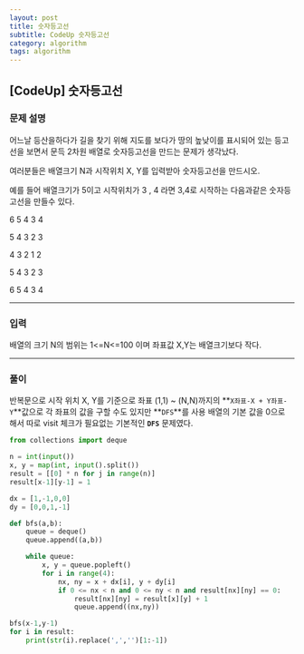 ```yaml
---
layout: post
title: 숫자등고선
subtitle: CodeUp 숫자등고선
category: algorithm
tags: algorithm
---
```


## [CodeUp] 숫자등고선

### 문제 설명
어느날 등산을하다가 길을 찾기 위해 지도를 보다가 땅의 높낮이를 표시되어 있는 등고선을 보면서 문득 2차원 배열로 숫자등고선을 만드는 문제가 생각났다.

여러분들은 배열크기 N과 시작위치 X, Y를 입력받아 숫자등고선을 만드시오.

예를 들어 배열크기가 5이고 시작위치가 3 , 4 라면 3,4로 시작하는 다음과같은 숫자등고선을 만들수 있다.

6 5 4 3 4

5 4 3 2 3

4 3 2 1 2

5 4 3 2 3

6 5 4 3 4

---

### 입력

배열의 크기 N의 범위는 1<=N<=100 이며 좌표값 X,Y는 배열크기보다 작다.

---

### 풀이

반복문으로 시작 위치 X, Y를 기준으로 좌표 (1,1) ~ (N,N)까지의 **`X좌표-X + Y좌표-Y`**값으로 각 좌표의 값을 구할 수도 있지만 **`DFS`**를 사용
배열의 기본 값을 0으로 해서 따로 visit 체크가 필요없는 기본적인 **`DFS`** 문제였다.
```python
from collections import deque

n = int(input())
x, y = map(int, input().split())
result = [[0] * n for j in range(n)]
result[x-1][y-1] = 1

dx = [1,-1,0,0]
dy = [0,0,1,-1]

def bfs(a,b):
    queue = deque()
    queue.append((a,b))

    while queue:
        x, y = queue.popleft()
        for i in range(4):
            nx, ny = x + dx[i], y + dy[i]
            if 0 <= nx < n and 0 <= ny < n and result[nx][ny] == 0:
                result[nx][ny] = result[x][y] + 1
                queue.append((nx,ny))

bfs(x-1,y-1)
for i in result:
    print(str(i).replace(',','')[1:-1])
```
